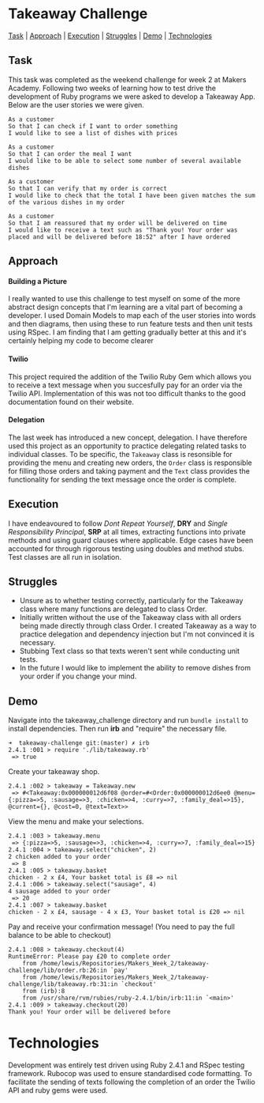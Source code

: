 # Takeaway Challenge

[Task](#task) | [Approach](#approach) | [Execution](#execution) | [Struggles](#struggles) | [Demo](#demo) | [Technologies](#technologies)

## <a name="task">Task</a>

This task was completed as the weekend challenge for week 2 at Makers Academy. Following two weeks of learning how to test drive the development of Ruby programs we were asked to develop a Takeaway App. Below are the user stories we were given.

```
As a customer
So that I can check if I want to order something
I would like to see a list of dishes with prices

As a customer
So that I can order the meal I want
I would like to be able to select some number of several available dishes

As a customer
So that I can verify that my order is correct
I would like to check that the total I have been given matches the sum of the various dishes in my order

As a customer
So that I am reassured that my order will be delivered on time
I would like to receive a text such as "Thank you! Your order was placed and will be delivered before 18:52" after I have ordered
```

## <a name="approach">Approach</a>

#### Building a Picture

I really wanted to use this challenge to test myself on some of the more abstract design concepts that I'm learning are a vital part of becoming a developer. I used Domain Models to map each of the user stories into words and then diagrams, then using these to run feature tests and then unit tests using RSpec. I am finding that I am getting gradually better at this and it's certainly helping my code to become clearer

#### Twilio

This project required the addition of the Twilio Ruby Gem which allows you to receive a text message when you succesfully pay for an order via the Twilio API. Implementation of this was not too difficult thanks to the good documentation found on their website.

#### Delegation

The last week has introduced a new concept, delegation. I have therefore used this project as an opportunity to practice delegating related tasks to individual classes. To be specific, the `Takeaway` class is resonsible for providing the menu and creating new orders, the `Order` class is responsible for filling those orders and taking payment and the `Text` class provides the functionality for sending the text message once the order is complete.

## <a name="execution">Execution</a>

I have endeavoured to follow *Dont Repeat Yourself*, **DRY** and *Single Responsibility Principal*, **SRP**  at all times, extracting functions into private methods and using guard clauses where applicable. Edge cases have been accounted for through rigorous testing using doubles and method stubs. Test classes are all run in isolation.

## <a name="struggles">Struggles</a>

* Unsure as to whether testing correctly, particularly for the Takeaway class where many functions are delegated to class Order.
* Initially written without the use of the Takeaway class with all orders being made directly through class Order. I created Takeaway as a way to practice delegation and dependency injection but I'm not convinced it is necessary.
* Stubbing Text class so that texts weren't sent while conducting unit tests.
* In the future I would like to implement the ability to remove dishes from your order if you change your mind.

## <a name="demo">Demo</a>

Navigate into the takeaway_challenge directory and run `bundle install` to install dependencies. Then run **irb** and "require" the necessary file.

```
➜  takeaway-challenge git:(master) ✗ irb
2.4.1 :001 > require './lib/takeaway.rb'
 => true
```

Create your takeaway shop.

```
2.4.1 :002 > takeaway = Takeaway.new
 => #<Takeaway:0x000000012d6f08 @order=#<Order:0x000000012d6ee0 @menu={:pizza=>5, :sausage=>3, :chicken=>4, :curry=>7, :family_deal=>15}, @current={}, @cost=0, @text=Text>>
```

View the menu and make your selections.

```
2.4.1 :003 > takeaway.menu
 => {:pizza=>5, :sausage=>3, :chicken=>4, :curry=>7, :family_deal=>15}
2.4.1 :004 > takeaway.select("chicken", 2)
2 chicken added to your order
 => 8
2.4.1 :005 > takeaway.basket
chicken - 2 x £4, Your basket total is £8 => nil
2.4.1 :006 > takeaway.select("sausage", 4)
4 sausage added to your order
 => 20
2.4.1 :007 > takeaway.basket
chicken - 2 x £4, sausage - 4 x £3, Your basket total is £20 => nil
```

Pay and receive your confirmation message! (You need to pay the full balance to be able to checkout)

```
2.4.1 :008 > takeaway.checkout(4)
RuntimeError: Please pay £20 to complete order
	from /home/lewis/Repositories/Makers_Week_2/takeaway-challenge/lib/order.rb:26:in `pay'
	from /home/lewis/Repositories/Makers_Week_2/takeaway-challenge/lib/takeaway.rb:31:in `checkout'
	from (irb):8
	from /usr/share/rvm/rubies/ruby-2.4.1/bin/irb:11:in `<main>'
2.4.1 :009 > takeaway.checkout(20)
Thank you! Your order will be delivered before  
```

# <a name="technologies">Technologies</a>

Development was entirely test driven using Ruby 2.4.1 and RSpec testing framework. Rubocop was used to ensure standardised code formatting. To facilitate the sending of texts following the completion of an order the Twilio API and ruby gems were used.
